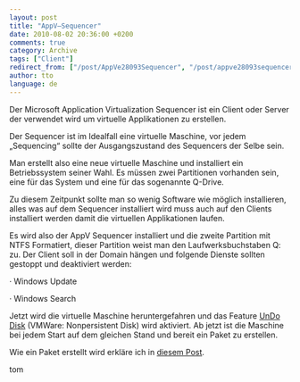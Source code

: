 ```yaml
---
layout: post
title: "AppV–Sequencer"
date: 2010-08-02 20:36:00 +0200
comments: true
category: Archive
tags: ["Client"]
redirect_from: ["/post/AppVe28093Sequencer", "/post/appve28093sequencer"]
author: tto
language: de
---
```

<!-- more -->
<p>Der Microsoft Application Virtualization Sequencer ist ein Client oder Server der verwendet wird um virtuelle Applikationen zu erstellen.</p>  <p>Der Sequencer ist im Idealfall eine virtuelle Maschine, vor jedem „Sequencing“ sollte der Ausgangszustand des Sequencers der Selbe sein.</p>  <p>Man erstellt also eine neue virtuelle Maschine und installiert ein Betriebssystem seiner Wahl. Es müssen zwei Partitionen vorhanden sein, eine für das System und eine für das sogenannte Q-Drive.</p>  <p>Zu diesem Zeitpunkt sollte man so wenig Software wie möglich installieren, alles was auf dem Sequencer installiert wird muss auch auf den Clients installiert werden damit die virtuellen Applikationen laufen.</p>  <p>Es wird also der AppV Sequencer installiert und die zweite Partition mit NTFS Formatiert, dieser Partition weist man den Laufwerksbuchstaben Q: zu. Der Client soll in der Domain hängen und folgende Dienste sollten gestoppt und deaktiviert werden:</p>  <p>· Windows Update</p>  <p>· Windows Search</p>  <p>Jetzt wird die virtuelle Maschine heruntergefahren und das Feature <a href="/post/Windows-Virtual-PC-e28093-UnDo-und-Differencing-Disks.aspx" target="_blank">UnDo Disk</a> (VMWare: Nonpersistent Disk) wird aktiviert. Ab jetzt ist die Maschine bei jedem Start auf dem gleichen Stand und bereit ein Paket zu erstellen.</p>  <p>Wie ein Paket erstellt wird erkläre ich in <a href="/post/AppVe28093Adobe-Reader-Sequencing-Receipe.aspx" target="_blank">diesem Post</a>.</p>  <p>tom</p>

